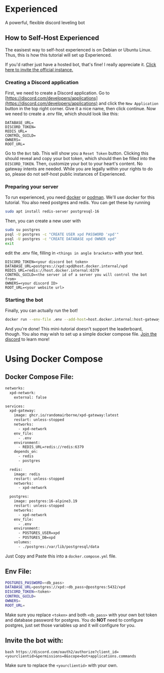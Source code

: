 # Experienced

A powerful, flexible discord leveling bot

## How to Self-Host Experienced

The easisest way to self-host experienced is on Debian or Ubuntu Linux. Thus, this is how this tutorial will set up
Experienced.

If you'd rather just have a hosted bot, that's fine! I really appreciate
it. [Click here to invite the official instance.](https://discord.com/api/oauth2/authorize?client_id=1035970092284002384&permissions=0&scope=bot%20applications.commands)

### Creating a Discord application

First, we need to create a Discord application. Go
to [https://discord.com/developers/applications](https://discord.com/developers/applications) and click
the `New Application` button in the top right corner.
Give it a nice name, then click continue. Now we need to create a .env file, which should look like this:

```dotenv
DATABASE_URL=
DISCORD_TOKEN=
REDIS_URL=
CONTROL_GUILD=
OWNERS=
ROOT_URL=
```

Go to the `Bot` tab. This will show you a `Reset Token` button. Clicking this should reveal and copy your bot token,
which should then be filled into the `DISCORD_TOKEN`. Then, customize your bot to your heart's content. No gateway
intents are needed.
While you are legally within your rights to do so, please do not self-host public instances of Experienced.

### Preparing your server

To run experienced, you need [docker](https://docs.docker.com/engine/install/)
or [podman](https://podman.io/docs/installation). We'll use docker for this tutorial.
You also need postgres and redis. You can get these by running

```bash
sudo apt install redis-server postgresql-16
```

Then, you can create a new user with

```bash
sudo su postgres
psql -U postgres -c "CREATE USER xpd PASSWORD 'xpd'"
psql -U postgres -c "CREATE DATABASE xpd OWNER xpd"
exit
```

edit the .env file, filling in `<things in angle brackets>` with your text.

```dotenv
DISCORD_TOKEN=<your discord bot token>
DATABASE_URL=postgres://xpd:xpd@host.docker.internal/xpd
REDIS_URL=redis://host.docker.internal:6379
CONTROL_GUILD=<the server id of a server you will control the bot from>
OWNERS=<your discord ID>
ROOT_URL=<your website url>
```

### Starting the bot

Finally, you can actually run the bot!

```bash
docker run --env-file .env --add-host=host.docker.internal:host-gateway --detach ghcr.io/randomairborne/xpd-gateway:latest
```

And you're done! This mini-tutorial doesn't support the leaderboard, though. You also may wish to set up a simple
docker compose file. [Join the discord](https://valk.sh/discord) to learn more!


# Using Docker Compose

## Docker Compose File:

```bash
networks:
  xpd-network:
    external: false

services:
  xpd-gateway:
    image: ghcr.io/randomairborne/xpd-gateway:latest
    restart: unless-stopped
    networks:
      - xpd-network
    env_file:
      - .env
    environment:
      - REDIS_URL=redis://redis:6379
    depends_on:
      - redis
      - postgres

  redis:
    image: redis
    restart: unless-stopped
    networks:
      - xpd-network

  postgres:
    image: postgres:16-alpine3.19
    restart: unless-stopped
    networks:
      - xpd-network
    env_file:
      - .env
    environment:
      - POSTGRES_USER=xpd
      - POSTGRES_DB=xpd
    volumes:
      - ./postgres:/var/lib/postgresql/data
```
Just Copy and Paste this into a `docker.compose.yml` file.

## Env File:

```bash
POSTGRES_PASSWORD=<db_pass>
DATABASE_URL=postgres://xpd:<db_pass>@postgres:5432/xpd
DISCORD_TOKEN=<token>
CONTROL_GUILD=
OWNERS=
ROOT_URL=
```

Make sure you replace `<token>` and both `<db_pass>` with your own bot token and database password for postgres. You do **NOT** need to configure postgres, just set those variables up and it will configure for you.

## Invite the bot with:

```bash https://discord.com/oauth2/authorize?client_id=<yourclientid>&permissions=8&scope=bot+applications.commands```

Make sure to replace the `<yourclientid>` with your own.
